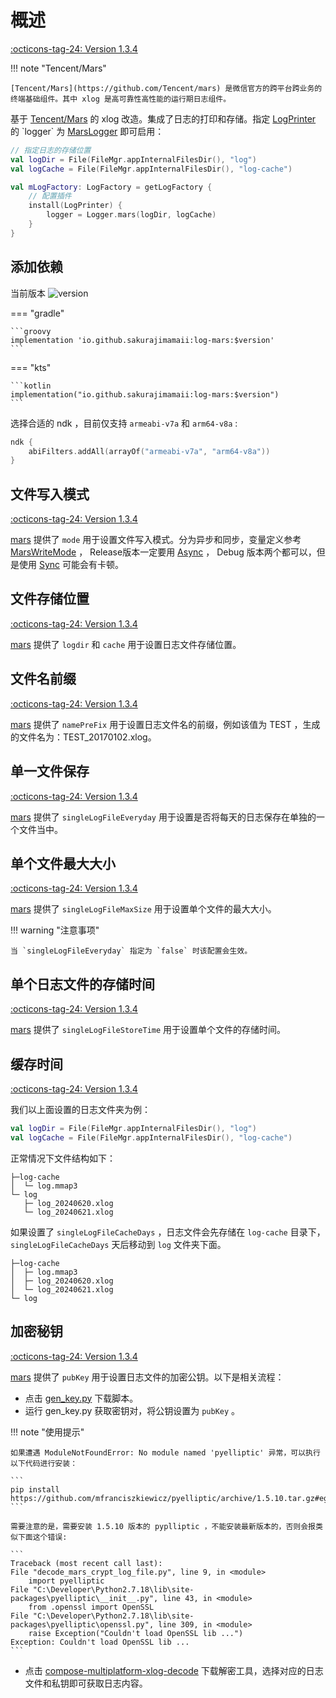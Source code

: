 # 概述

[:octicons-tag-24: Version 1.3.4](https://ave.entropy2020.cn/version/log-mars/#134)

!!! note "Tencent/Mars"

    [Tencent/Mars](https://github.com/Tencent/mars) 是微信官方的跨平台跨业务的终端基础组件。其中 xlog 是高可靠性高性能的运行期日志组件。

基于 [Tencent/Mars](https://github.com/Tencent/mars) 的 xlog 改造。集成了日志的打印和存储。指定 [LogPrinter](https://api.ave.entropy2020.cn/log/core/com.log.vastgui.core.plugin/-log-printer/index.html?query=class%20LogPrinter(val%20mConfiguration:%20LogPrinter.Configuration)) 的 `logger` 为 [MarsLogger](https://api.ave.entropy2020.cn/log/mars/com.log.vastgui.mars/index.html) 即可启用：

```kotlin
// 指定日志的存储位置
val logDir = File(FileMgr.appInternalFilesDir(), "log")
val logCache = File(FileMgr.appInternalFilesDir(), "log-cache")

val mLogFactory: LogFactory = getLogFactory {
    // 配置插件
    install(LogPrinter) {
        logger = Logger.mars(logDir, logCache)
    }
}
```

## 添加依赖

当前版本 ![version](https://img.shields.io/maven-central/v/io.github.sakurajimamaii/log-mars)

=== "gradle"

    ```groovy
    implementation 'io.github.sakurajimamaii:log-mars:$version'
    ```

=== "kts"

    ```kotlin
    implementation("io.github.sakurajimamaii:log-mars:$version")
    ```

选择合适的 ndk ，目前仅支持 `armeabi-v7a` 和 `arm64-v8a` :

```kotlin
ndk { 
    abiFilters.addAll(arrayOf("armeabi-v7a", "arm64-v8a")) 
}
```

## 文件写入模式

[:octicons-tag-24: Version 1.3.4](https://ave.entropy2020.cn/version/log-mars/#134)

[mars](https://api.ave.entropy2020.cn/log/mars/com.log.vastgui.mars/mars.html) 提供了 `mode` 用于设置文件写入模式。分为异步和同步，变量定义参考 [MarsWriteMode](https://api.ave.entropy2020.cn/log/mars/com.log.vastgui.mars.base/-mars-write-mode/index.html) ， Release版本一定要用 [Async](https://api.ave.entropy2020.cn/log/mars/com.log.vastgui.mars.base/-mars-write-mode/-async/index.html) ， Debug 版本两个都可以，但是使用 [Sync](https://api.ave.entropy2020.cn/log/mars/com.log.vastgui.mars.base/-mars-write-mode/-sync/index.html) 可能会有卡顿。

## 文件存储位置

[:octicons-tag-24: Version 1.3.4](https://ave.entropy2020.cn/version/log-mars/#134)

[mars](https://api.ave.entropy2020.cn/log/mars/com.log.vastgui.mars/mars.html) 提供了 `logdir` 和 `cache` 用于设置日志文件存储位置。

## 文件名前缀

[:octicons-tag-24: Version 1.3.4](https://ave.entropy2020.cn/version/log-mars/#134)

[mars](https://api.ave.entropy2020.cn/log/mars/com.log.vastgui.mars/mars.html) 提供了 `namePreFix` 用于设置日志文件名的前缀，例如该值为 TEST ，生成的文件名为：TEST_20170102.xlog。

## 单一文件保存

[:octicons-tag-24: Version 1.3.4](https://ave.entropy2020.cn/version/log-mars/#134)

[mars](https://api.ave.entropy2020.cn/log/mars/com.log.vastgui.mars/mars.html) 提供了 `singleLogFileEveryday` 用于设置是否将每天的日志保存在单独的一个文件当中。

## 单个文件最大大小

[:octicons-tag-24: Version 1.3.4](https://ave.entropy2020.cn/version/log-mars/#134)

[mars](https://api.ave.entropy2020.cn/log/mars/com.log.vastgui.mars/mars.html) 提供了 `singleLogFileMaxSize` 用于设置单个文件的最大大小。

!!! warning "注意事项"

    当 `singleLogFileEveryday` 指定为 `false` 时该配置会生效。

## 单个日志文件的存储时间

[:octicons-tag-24: Version 1.3.4](https://ave.entropy2020.cn/version/log-mars/#134)

[mars](https://api.ave.entropy2020.cn/log/mars/com.log.vastgui.mars/mars.html) 提供了 `singleLogFileStoreTime` 用于设置单个文件的存储时间。

## 缓存时间

[:octicons-tag-24: Version 1.3.4](https://ave.entropy2020.cn/version/log-mars/#134)

我们以上面设置的日志文件夹为例：

```kotlin
val logDir = File(FileMgr.appInternalFilesDir(), "log")
val logCache = File(FileMgr.appInternalFilesDir(), "log-cache")
```

正常情况下文件结构如下：

```
├─log-cache
│  └─ log.mmap3
└─ log
   ├─ log_20240620.xlog
   └─ log_20240621.xlog
```

如果设置了 `singleLogFileCacheDays` ，日志文件会先存储在 `log-cache` 目录下，`singleLogFileCacheDays` 天后移动到 `log` 文件夹下面。

```
├─log-cache
│  ├─ log.mmap3
│  ├─ log_20240620.xlog
│  └─ log_20240621.xlog
└─ log
```

## 加密秘钥

[:octicons-tag-24: Version 1.3.4](https://ave.entropy2020.cn/version/log-mars/#134)

[mars](https://api.ave.entropy2020.cn/log/mars/com.log.vastgui.mars/mars.html) 提供了 `pubKey` 用于设置日志文件的加密公钥。以下是相关流程：

- 点击 [gen_key.py](https://github.com/Tencent/mars/blob/2b0aa80ad83a50521bb651c8ca5dc6b25bd0125d/mars/xlog/crypt/gen_key.py) 下载脚本。
- 运行 gen_key.py 获取密钥对，将公钥设置为 `pubKey` 。

!!! note "使用提示"

    如果遭遇 ModuleNotFoundError: No module named 'pyelliptic' 异常，可以执行以下代码进行安装：

    ```
    pip install https://github.com/mfranciszkiewicz/pyelliptic/archive/1.5.10.tar.gz#egg=pyelliptic
    ```

    需要注意的是，需要安装 1.5.10 版本的 pyplliptic ，不能安装最新版本的，否则会报类似下面这个错误:

    ```
    Traceback (most recent call last):
    File "decode_mars_crypt_log_file.py", line 9, in <module>
        import pyelliptic
    File "C:\Developer\Python2.7.18\lib\site-packages\pyelliptic\__init__.py", line 43, in <module>
        from .openssl import OpenSSL
    File "C:\Developer\Python2.7.18\lib\site-packages\pyelliptic\openssl.py", line 309, in <module>
        raise Exception("Couldn't load OpenSSL lib ...")
    Exception: Couldn't load OpenSSL lib ...
    ```

- 点击 [compose-multiplatform-xlog-decode](https://github.com/leavesCZY/compose-multiplatform-xlog-decode/releases/tag/v1.0.0) 下载解密工具，选择对应的日志文件和私钥即可获取日志内容。
